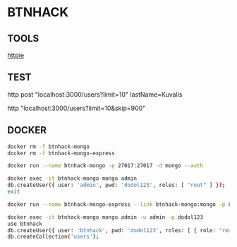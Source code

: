 # BTNHACK

## TOOLS

[httpie](https://httpie.org/)

## TEST

http post "localhost:3000/users?limit=10" lastName=Kuvalis

http "localhost:3000/users?limit=10&skip=900"

## DOCKER

``` bash
docker rm -f btnhack-mongo
docker rm -f btnhack-mongo-express

docker run --name btnhack-mongo -p 27017:27017 -d mongo --auth

docker exec -it btnhack-mongo mongo admin
db.createUser({ user: 'admin', pwd: 'dodol123', roles: [ "root" ] });
exit

docker run --name btnhack-mongo-express --link btnhack-mongo:mongo -p 8081:8081 -d -e ME_CONFIG_MONGODB_ADMINUSERNAME=admin -e ME_CONFIG_MONGODB_ADMINPASSWORD=dodol123 mongo-express

docker exec -it btnhack-mongo mongo admin -u admin -p dodol123
use btnhack
db.createUser({ user: 'btnhack', pwd: 'dodol123', roles: [ { role: "readWrite", db: "btnhack" } ] });
db.createCollection('users');
```

